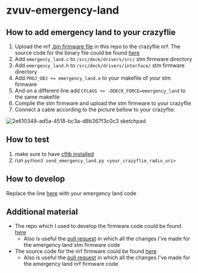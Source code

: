 # zvuv-emergency-land

## How to add emergency land to your crazyflie

1. Upload the nrf [.bin firmware file](https://github.com/M-R-VulcaN/zvuv-emergency-land/blob/da50aae5750fa001568360d4338a2dd59cbd8c20/crazyflie2_nrf_emergency_land.bin) in this repo to the crazyflie nrf. The source code for the binary file could be found [here](https://github.com/M-R-VulcaN/crazyflie2-nrf-firmware-emergency-land)
2. Add  `emergency_land.c` to `/src/deck/drivers/src/` stm firmware directory
3. Add `emergency_land.h` to `/src/deck/drivers/interface/` stm firmware  directory
4. Add `PROJ_OBJ += emergency_land.o` to your makefile of your stm firmware 
5. And on a different line add `CFLAGS += -DDECK_FORCE=emergency_land` to the same makefile
6. Compile the stm firmware and upload the stm firmware to your crazyflie
7. Connect a cable according to the picture bellow to your crazyflie:

![2e610349-ad5a-4518-bc3a-d8b367f3c0c3 sketchpad](https://user-images.githubusercontent.com/32649570/137743141-7023c0a7-36a4-4f78-a0c2-aa69b199ec89.png)

## How to test 
1. make sure to have [cflib installed](https://github.com/bitcraze/crazyflie-lib-python/blob/master/docs/installation/install.md)
2. run `python3 send_emergency_land.py <your_crazyflie_radio_uri>`

## How to develop
Replace the line [here](https://github.com/M-R-VulcaN/zvuv-emergency-land/blob/30e61b90e58d7636af3be6a932981955d58d3d73/emergency_land.c#L48) with your emergency land code

## Additional material

* The repo which I used to develop the firmware code could be found [here](https://github.com/M-R-VulcaN/crazyflie-firmware-emergency-land/)
  * Also is useful the [pull request](https://github.com/M-R-VulcaN/crazyflie2-nrf-firmware-emergency-land/pull/1/files) in which all the changes I've made for the emergency land stm firmware code
* The source code for the nrf firmware could be found [here](https://github.com/M-R-VulcaN/crazyflie2-nrf-firmware-emergency-land) 
  *  Also is useful the [pull request](https://github.com/M-R-VulcaN/crazyflie2-nrf-firmware-emergency-land/pull/1/files) in which all the changes I've made for the emergency land nrf firmware code
